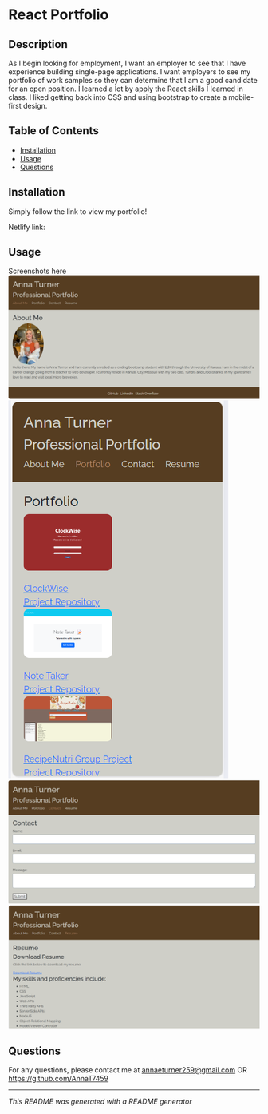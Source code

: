 # React Portfolio

## Description
As I begin looking for employment, I want an employer to see that I have experience building single-page applications. I want employers to see my portfolio of work samples so they can determine that I am a good candidate for an open position. I learned a lot by apply the React skills I learned in class. I liked getting back into CSS and using bootstrap to create a mobile-first design. 

## Table of Contents
- [Installation](#installation)
- [Usage](#usage)
- [Questions](#questions)

## Installation
Simply follow the link to view my portfolio!

Netlify link:

## Usage
Screenshots here
![About Me](./src/assets/images/Screenshot%202024-02-20%20184929.png)
![Portfolio mobile-first design](./src/assets/images/Screenshot%202024-02-20%20185038.png)
![Contact](./src/assets/images/Screenshot%202024-02-20%20185126.png)
![Resume](./src/assets/images/Screenshot%202024-02-20%20185204.png)

## Questions
For any questions, please contact me at annaeturner259@gmail.com OR https://github.com/AnnaT7459

---

*This README was generated with a README generator*
